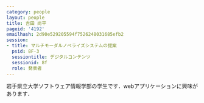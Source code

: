 ```yaml
---
category: people
layout: people
title: 吉田 尚平
pageid: '4192'
emailhash: 2d90e529205594f7526248031685efb2
session:
- title: マルチモーダルノベライズシステムの提案
  psid: 8F-3
  sessiontitle: デジタルコンテンツ
  sessionid: 8f
  role: 発表者
---
```

岩手県立大学ソフトウェア情報学部の学生です．webアプリケーションに興味があります．